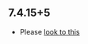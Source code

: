 ## 7.4.15+5

- Please [look to this](https://dooboolab.github.io/flutter_sound/book/CHANGELOG.html)

